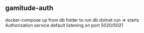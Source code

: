 ## gamitude-auth
docker-compose up from db folder to run db
dotnet run => starts Authorization service
default listening on port 5020/5021
